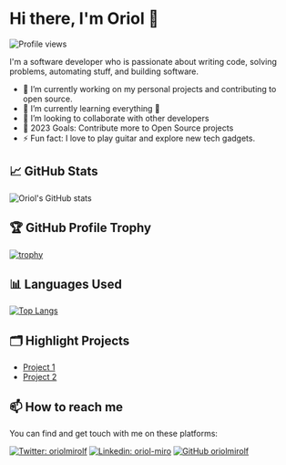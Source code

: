 # Hi there, I'm Oriol 👋

![Profile views](https://gpvc.arturio.dev/oriolmirolf)

I'm a software developer who is passionate about writing code, solving problems, automating stuff, and building software.

- 🔭 I’m currently working on my personal projects and contributing to open source.
- 🌱 I’m currently learning everything 🤣
- 👯 I’m looking to collaborate with other developers
- 🥅 2023 Goals: Contribute more to Open Source projects
- ⚡ Fun fact: I love to play guitar and explore new tech gadgets.

## 📈 GitHub Stats

![Oriol's GitHub stats](https://github-readme-stats.vercel.app/api?username=oriolmirolf&show_icons=true&theme=radical)

## 🏆 GitHub Profile Trophy

[![trophy](https://github-profile-trophy.vercel.app/?username=oriolmirolf&theme=onedark)](https://github.com/ryo-ma/github-profile-trophy)

## 📊 Languages Used

[![Top Langs](https://github-readme-stats.vercel.app/api/top-langs/?username=oriolmirolf&layout=compact&theme=radical)](https://github.com/oriolmirolf/github-readme-stats)

## 🗂️ Highlight Projects

- [Project 1](https://github.com/oriolmirolf/project-1)
- [Project 2](https://github.com/oriolmirolf/project-2)

## 📫 How to reach me

You can find and get touch with me on these platforms:

[![Twitter: oriolmirolf](https://img.shields.io/twitter/follow/oriolmirolf?style=social)](https://twitter.com/oriolmirolf)
[![Linkedin: oriol-miro](https://img.shields.io/badge/-oriolmiro-blue?style=flat-square&logo=Linkedin&logoColor=white&link=https://www.linkedin.com/in/oriol-miro/)](https://www.linkedin.com/in/oriol-miro/)
[![GitHub oriolmirolf](https://img.shields.io/github/followers/oriolmirolf?label=follow&style=social)](https://github.com/oriolmirolf)

